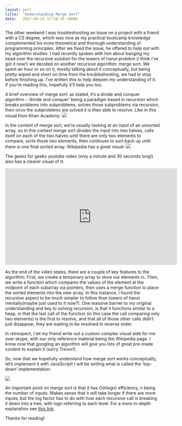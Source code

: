 ```yaml
---
layout: post
title:  "Understanding Merge Sort"
date:   2017-06-23 17:56:19 +0000
---
```


 
 
The other weekend I was troubleshooting an issue on a project with a friend with a CS degree, which was nice as my practical bootcamp knowledge complemented his more theoretical and thorough understanding of programming principles. After we fixed the issue, he offered to help out with my algorithm studies. I had recently spoken with him about banging my head over the recursive solution for the towers of hanoi problem (i think i’ve got it now!) we decided on another recursive algorithm: merge sort. We spent an hour or so on it, mostly talking about it conceptually, but being pretty wiped and short on time from the troubleshooting, we had to stop before finishing up. I’ve written this to help deepen my understanding of it. If you’re reading this, hopefully it’ll help you too. 
 
A brief overview of merge sort: as stated, it’s a divide and conquer algorithm - ‘divide and conquer’ being a paradigm based in recursion which breaks problems into subproblems, solves those subproblems via recursion, then once the subproblems are solved it is then able to resolve. LIke in this visual from Khan Academy: ![](https://ka-perseus-images.s3.amazonaws.com/db9d172fc33b90e905c1213b8cce660c228bb99c.png)
 
 
In the context of merge sort, we’re usually looking at an input of an unsorted array, so in this context merge sort divides the input into two halves, calls itself on each of the two halves until there are only two elements to compare, sorts those two elements, then continues to sort back up until there is one final sorted array. Wikipedia has a great visual: ![](https://upload.wikimedia.org/wikipedia/commons/c/cc/Merge-sort-example-300px.gif ) 

 
The geeks for geeks youtube video (only a minute and 30 seconds long!) also has a clearer visual of it: 
<iframe width="560" height="315" src="https://www.youtube.com/embed/JSceec-wEyw" frameborder="0" allowfullscreen></iframe>
 
As the end of the video states, there are a couple of key features to the algorithm: First, we create a temporary array to store our elements in. Then, we write a function which compares the values of the element at the midpoint of each subarray via pointers, then uses a merge function to place the sorted elements into the new array. In this instance, I found the recursive aspect to be much simpler to follow than towers of hanoi mentally(maybe just used to it now?). One massive barrier to my original understanding and key to solving recursion, is that it functions similar to a heap, in that the last call of the function (in this case the call comparing only two elements) is the first to resolve, and that all of those other calls didn’t just disappear, they are waiting to be resolved in reverse order. 
 
In retrospect, I let my friend write out a custom complex visual aide for me over skype, with our only reference material being the Wikipedia page. I know now that googling an algorithm will give you lots of great pre-made content to explain it (sorry Trevor!). 
 
So, now that we hopefully understand how merge sort works conceptually, let’s implement it with JavaScript! I will be writing what is called the ‘top-down’ implementation: 
 
![](http://i.imgur.com/EYCreIY.jpg)
 
 
An important point on merge sort is that it has O(nlogn) efficiency, n being the number of inputs. Makes sense that it will take longer if there are more inputs, but the log factor has to do with how each recursive call is breaking it down into a tree, with logn referring to each level. For a more in-depth explanation see [this link](https://www.khanacademy.org/computing/computer-science/algorithms/merge-sort/a/analysis-of-merge-sort). 
 
Thanks for reading!
 



